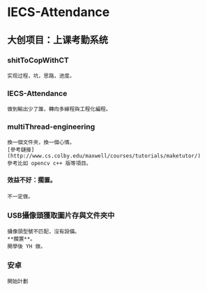 # IECS-Attendance

## 大创项目：上课考勤系统

### shitToCopWithCT
    实现过程，坑，思路，进度。
    
### IECS-Attendance
    做到輸出少了誰，轉向多線程與工程化編程。
    
### multiThread-engineering
    換一個文件夾，換一個心情。
    [參考鏈接](http://www.cs.colby.edu/maxwell/courses/tutorials/maketutor/)
    參考比如 opencv c++ 版等項目。
  #### 效益不好：擱置。
    不一定做。

### USB攝像頭獲取圖片存與文件夾中
    攝像頭型號不匹配，沒有設備。
    **擱置**。
    開學後 YH 做。
    
### 安卓
    開始計劃
